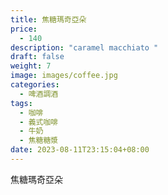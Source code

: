 ```yaml
---
title: 焦糖瑪奇亞朵
price:
  - 140
description: "caramel macchiato "
draft: false
weight: 7
image: images/coffee.jpg
categories:
  - 啤酒調酒
tags:
  - 咖啡
  - 義式咖啡
  - 牛奶
  - 焦糖糖漿
date: 2023-08-11T23:15:04+08:00
---
```


 焦糖瑪奇亞朵
